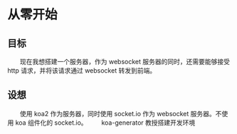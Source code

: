 # 从零开始

## 目标

&emsp;&emsp;现在我想搭建一个服务器，作为 websocket 服务器的同时，还需要能够接受 http 请求，并将该请求通过 websocket 转发到前端。

## 设想

&emsp;&emsp;使用 koa2 作为服务器，同时使用 socket.io 作为 websocket 服务器。不使用 koa 组件化的 socket.io。
&emsp;&emsp;koa-generator 教授搭建开发环境
